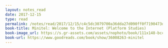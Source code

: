 ```yaml
---
layout: notes_read
date: 2017-12-15
type: read
permalink: /notes/read/2017/12/15/c4c5dc3079700a36dda27d090ff0f7190473d64d.html
book-title: Minitel: Welcome to the Internet (Platform Studies)
book-image_url: https://s.gr-assets.com/assets/nophoto/book/111x148-bcc042a9c91a29c1d680899eff700a03.png
book-url: https://www.goodreads.com/book/show/36008263-minitel
---
```


